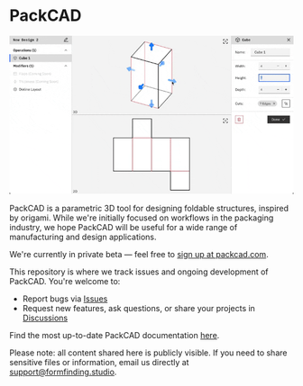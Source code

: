 # PackCAD

![PackCAD UI](./packcad.gif)

PackCAD is a parametric 3D tool for designing foldable structures, inspired by origami. While we're initially focused on workflows in the packaging industry, we hope PackCAD will be useful for a wide range of manufacturing and design applications.

We're currently in private beta — feel free to [sign up at packcad.com](https://packcad.com).

This repository is where we track issues and ongoing development of PackCAD.
You're welcome to:

- Report bugs via [Issues](https://github.com/amandaghassaei/packcad-beta/issues)
- Request new features, ask questions, or share your projects in [Discussions](https://github.com/amandaghassaei/packcad-beta/discussions)

Find the most up-to-date PackCAD documentation [here](https://github.com/amandaghassaei/packcad-beta/discussions/3).

Please note: all content shared here is publicly visible. If you need to share sensitive files or information, email us directly at support@formfinding.studio.
